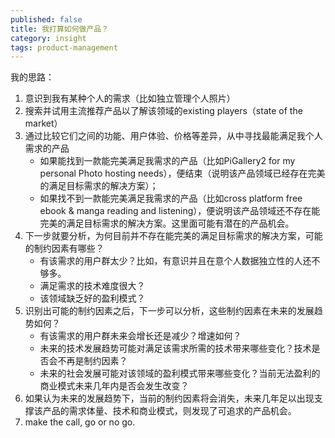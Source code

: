 ```yaml
---
published: false
title: 我打算如何做产品？
category: insight
tags: product-management
---
```

我的思路：

1. 意识到我有某种个人的需求（比如独立管理个人照片）
2. 搜索并试用主流推荐产品以了解该领域的existing players（state of the market）
3. 通过比较它们之间的功能、用户体验、价格等差异，从中寻找最能满足我个人需求的产品
   - 如果能找到一款能完美满足我需求的产品（比如PiGallery2 for my personal Photo hosting needs），便结束（说明该产品领域已经存在完美的满足目标需求的解决方案）；
   - 如果找不到一款能完美满足我需求的产品（比如cross platform free ebook & manga reading and listening），便说明该产品领域还不存在能完美的满足目标需求的解决方案。这里面可能有潜在的产品机会。
4. 下一步就要分析，为何目前并不存在能完美的满足目标需求的解决方案，可能的制约因素有哪些？
   - 有该需求的用户群太少？比如，有意识并且在意个人数据独立性的人还不够多。
   - 满足需求的技术难度很大？
   - 该领域缺乏好的盈利模式？
5. 识别出可能的制约因素之后，下一步可以分析，这些制约因素在未来的发展趋势如何？
   - 有该需求的用户群未来会增长还是减少？增速如何？
   - 未来的技术发展趋势可能对满足该需求所需的技术带来哪些变化？技术是否会不再是制约因素？
   - 未来的社会发展可能对该领域的盈利模式带来哪些变化？当前无法盈利的商业模式未来几年内是否会发生改变？
6. 如果认为未来的发展趋势下，当前的制约因素将会消失，未来几年足以出现支撑该产品的需求体量、技术和商业模式，则发现了可追求的产品机会。
7. make the call, go or no go.

